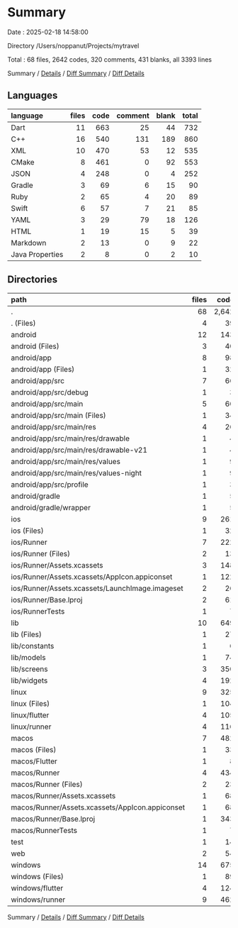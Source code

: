 # Summary

Date : 2025-02-18 14:58:00

Directory /Users/noppanut/Projects/mytravel

Total : 68 files,  2642 codes, 320 comments, 431 blanks, all 3393 lines

Summary / [Details](details.md) / [Diff Summary](diff.md) / [Diff Details](diff-details.md)

## Languages
| language | files | code | comment | blank | total |
| :--- | ---: | ---: | ---: | ---: | ---: |
| Dart | 11 | 663 | 25 | 44 | 732 |
| C++ | 16 | 540 | 131 | 189 | 860 |
| XML | 10 | 470 | 53 | 12 | 535 |
| CMake | 8 | 461 | 0 | 92 | 553 |
| JSON | 4 | 248 | 0 | 4 | 252 |
| Gradle | 3 | 69 | 6 | 15 | 90 |
| Ruby | 2 | 65 | 4 | 20 | 89 |
| Swift | 6 | 57 | 7 | 21 | 85 |
| YAML | 3 | 29 | 79 | 18 | 126 |
| HTML | 1 | 19 | 15 | 5 | 39 |
| Markdown | 2 | 13 | 0 | 9 | 22 |
| Java Properties | 2 | 8 | 0 | 2 | 10 |

## Directories
| path | files | code | comment | blank | total |
| :--- | ---: | ---: | ---: | ---: | ---: |
| . | 68 | 2,642 | 320 | 431 | 3,393 |
| . (Files) | 4 | 39 | 79 | 25 | 143 |
| android | 12 | 143 | 57 | 26 | 226 |
| android (Files) | 3 | 40 | 0 | 9 | 49 |
| android/app | 8 | 98 | 57 | 16 | 171 |
| android/app (Files) | 1 | 32 | 6 | 7 | 45 |
| android/app/src | 7 | 66 | 51 | 9 | 126 |
| android/app/src/debug | 1 | 3 | 4 | 1 | 8 |
| android/app/src/main | 5 | 60 | 43 | 7 | 110 |
| android/app/src/main (Files) | 1 | 34 | 11 | 1 | 46 |
| android/app/src/main/res | 4 | 26 | 32 | 6 | 64 |
| android/app/src/main/res/drawable | 1 | 4 | 7 | 2 | 13 |
| android/app/src/main/res/drawable-v21 | 1 | 4 | 7 | 2 | 13 |
| android/app/src/main/res/values | 1 | 9 | 9 | 1 | 19 |
| android/app/src/main/res/values-night | 1 | 9 | 9 | 1 | 19 |
| android/app/src/profile | 1 | 3 | 4 | 1 | 8 |
| android/gradle | 1 | 5 | 0 | 1 | 6 |
| android/gradle/wrapper | 1 | 5 | 0 | 1 | 6 |
| ios | 9 | 261 | 7 | 23 | 291 |
| ios (Files) | 1 | 32 | 3 | 10 | 45 |
| ios/Runner | 7 | 222 | 2 | 9 | 233 |
| ios/Runner (Files) | 2 | 13 | 0 | 3 | 16 |
| ios/Runner/Assets.xcassets | 3 | 148 | 0 | 4 | 152 |
| ios/Runner/Assets.xcassets/AppIcon.appiconset | 1 | 122 | 0 | 1 | 123 |
| ios/Runner/Assets.xcassets/LaunchImage.imageset | 2 | 26 | 0 | 3 | 29 |
| ios/Runner/Base.lproj | 2 | 61 | 2 | 2 | 65 |
| ios/RunnerTests | 1 | 7 | 2 | 4 | 13 |
| lib | 10 | 649 | 15 | 37 | 701 |
| lib (Files) | 1 | 27 | 0 | 5 | 32 |
| lib/constants | 1 | 6 | 0 | 3 | 9 |
| lib/models | 1 | 74 | 0 | 3 | 77 |
| lib/screens | 3 | 350 | 7 | 13 | 370 |
| lib/widgets | 4 | 192 | 8 | 13 | 213 |
| linux | 9 | 325 | 37 | 92 | 454 |
| linux (Files) | 1 | 104 | 0 | 25 | 129 |
| linux/flutter | 4 | 105 | 9 | 27 | 141 |
| linux/runner | 4 | 116 | 28 | 40 | 184 |
| macos | 7 | 482 | 6 | 27 | 515 |
| macos (Files) | 1 | 33 | 1 | 10 | 44 |
| macos/Flutter | 1 | 8 | 3 | 4 | 15 |
| macos/Runner | 4 | 434 | 0 | 9 | 443 |
| macos/Runner (Files) | 2 | 23 | 0 | 7 | 30 |
| macos/Runner/Assets.xcassets | 1 | 68 | 0 | 1 | 69 |
| macos/Runner/Assets.xcassets/AppIcon.appiconset | 1 | 68 | 0 | 1 | 69 |
| macos/Runner/Base.lproj | 1 | 343 | 0 | 1 | 344 |
| macos/RunnerTests | 1 | 7 | 2 | 4 | 13 |
| test | 1 | 14 | 10 | 7 | 31 |
| web | 2 | 54 | 15 | 6 | 75 |
| windows | 14 | 675 | 94 | 188 | 957 |
| windows (Files) | 1 | 89 | 0 | 20 | 109 |
| windows/flutter | 4 | 124 | 9 | 29 | 162 |
| windows/runner | 9 | 462 | 85 | 139 | 686 |

Summary / [Details](details.md) / [Diff Summary](diff.md) / [Diff Details](diff-details.md)